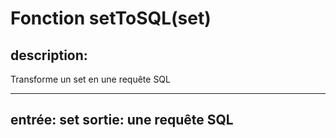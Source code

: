 # Fonction setToSQL(set)

## description:
Transforme un set en une requête SQL

----
entrée: set
sortie: une requête SQL
----






